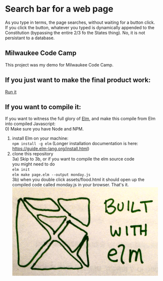 # Search bar for a web page
As you type in terms, the page searches, without waiting for a button click. If you click the button, whatever you typed is dynamically appended to the Constitution (bypassing the entire 2/3 fo the States thing).  No, it is not persistant to a database.
## Milwaukee Code Camp
This project was my demo for Milwaukee Code Camp. 
## If you just want to make the final product work:
[Run it](http://littlefurnace.com/elm/index.html)
## If you want to compile it:
If you want to witness the full glory of [Elm](https://elm-lang.org/), and make this compile from Elm into compiled Javascript: <br/>
0) Make sure you have Node and NPM.<br>
1) install Elm on your machine:<br/>
`npm install -g elm`
(Longer installation documentation is here: https://guide.elm-lang.org/install.html)<br/>
2) clone this repository<br/>
3a) Skip to 3b, or if you want to compile the elm source code <br/>
you might need to do <br/>
		`elm init`<br/>
		`elm make page.elm --output monday.js`<br/>
3b) when you double click assets/flood.html it should open up the compiled code called monday.js in your browser.  That's it.
<br>![Handrawn Elm](https://github.com/atom-box/history/blob/master/elm.jpg)
